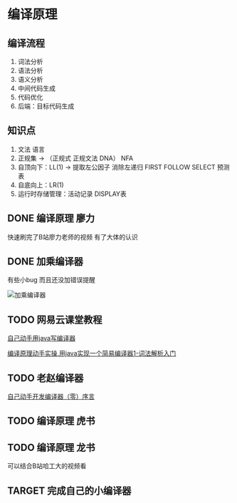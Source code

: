 # 编译原理

## 编译流程

1. 词法分析
2. 语法分析
3. 语义分析
4. 中间代码生成
5. 代码优化
6. 后端：目标代码生成

## 知识点

1. 文法 语言
2. 正规集 -> （正规式 正规文法 DNA） NFA
3. 自顶向下：LL(1) -> 提取左公因子 消除左递归 FIRST FOLLOW SELECT 预测表
4. 自底向上：LR(1)
5. 运行时存储管理：活动记录 DISPLAY表

## DONE 编译原理 廖力

快速刷完了B站廖力老师的视频 有了大体的认识

## DONE 加乘编译器

有些小bug 而且还没加错误提醒  

![加乘编译器](https://chenweilin.xin/blogImg/1562782153663GiT1.PNG)

## TODO 网易云课堂教程

[自己动手用java写编译器](https://study.163.com/provider/7600199/course.htm)

[编译原理动手实操,用java实现一个简易编译器1-词法解析入门](https://blog.csdn.net/tyler_download/article/details/50668983)

## TODO 老赵编译器

[自己动手开发编译器（零）序言](https://www.cnblogs.com/Ninputer/archive/2011/06/06/2073908.html)

## TODO 编译原理 虎书

## TODO 编译原理 龙书

可以结合B站哈工大的视频看

## TARGET 完成自己的小编译器
